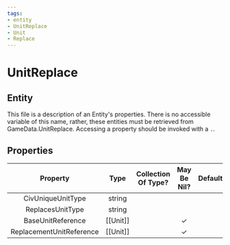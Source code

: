 ```yaml
---
tags:
- entity
- UnitReplace
- Unit
- Replace
---
```

# UnitReplace
## Entity
This file is a description of an Entity's properties. There is no accessible variable of this name, rather, these entities must be retrieved from GameData.UnitReplace. Accessing a property should be invoked with a `.`.
## Properties
|	Property	|	Type	|	Collection Of Type?	|	May Be Nil?	|	Default	|	References	|	Key	|	Notes	|
|	:-:	|	:-:	|	:-:	|	:-:	|	:-:	|	:-:	|	:-:	|	-:	|
|	CivUniqueUnitType	|	string	|		|		|		|	[[Unit]].UnitType	|	✓	|	|
|	ReplacesUnitType	|	string	|		|		|		|	[[Unit]].UnitType	|		|	|
|	BaseUnitReference	|	[[Unit]]	|		|	✓	|		|		|		|	|
|	ReplacementUnitReference	|	[[Unit]]	|		|	✓	|		|		|		|	|
